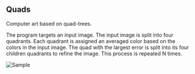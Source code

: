 ## Quads

Computer art based on quad-trees.

The program targets an input image. The input image is split into four quadrants. Each quadrant is assigned an averaged color based on the colors in the input image. The quad with the largest error is split into its four children quadrants to refine the image. This process is repeated N times.

![Sample](http://i.imgur.com/V0gDoz2.gif)
